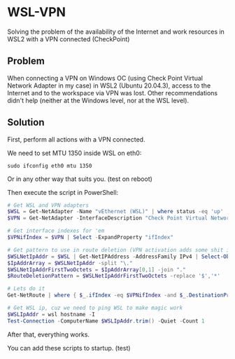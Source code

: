 # WSL-VPN
Solving the problem of the availability of the Internet and work resources in WSL2 with a VPN connected (CheckPoint)

## Problem
When connecting a VPN on Windows OC (using Check Point Virtual Network Adapter in my case) in WSL2 (Ubuntu 20.04.3), access to the Internet and to the workspace via VPN was lost. Other recommendations didn't help (neither at the Windows level, nor at the WSL level).

## Solution
First, perform all actions with a VPN connected.

We need to set MTU 1350 inside WSL on eth0:
```Shell
sudo ifconfig eth0 mtu 1350
```
Or in any other way that suits you. (test on reboot)

Then execute the script in PowerShell:
```PowerShell
# Get WSL and VPN adapters
$WSL = Get-NetAdapter -Name "vEthernet (WSL)" | where status -eq 'up'
$VPN = Get-NetAdapter -InterfaceDescription "Check Point Virtual Network Adapter*" | where status -eq 'up' 

# Get interface indexes for 'em
$VPNifIndex = $VPN | Select -ExpandProperty "ifIndex"

# Get pattern to use in route deletion (VPN activation adds some shit in route table and we need to clean that shit ...)
$WSLNetIpAddr = $WSL | Get-NetIPAddress -AddressFamily IPv4 | Select-Object IPAddress | Select -ExpandProperty IPAddress
$IpAddrArray = $WSLNetIpAddr -split "\."
$WSLNetIpAddrFirstTwoOctets = $IpAddrArray[0,1] -join "."
$RouteDeletionPattern = $WSLNetIpAddrFirstTwoOctets -replace '$','*'

# Lets do it
Get-NetRoute | where { $_.ifIndex -eq $VPNifIndex -and $_.DestinationPrefix -like $RouteDeletionPattern -and  $_.DestinationPrefix -notlike "172.16.0.0/16*"} | Remove-NetRoute -Confirm:$false

# Get WSL ip, cuz we need to ping WSL to make magic work
$WSLIpAddr = wsl hostname -I
Test-Connection -ComputerName $WSLIpAddr.trim() -Quiet -Count 1
```
After that, everything works.

You can add these scripts to startup. (test)
